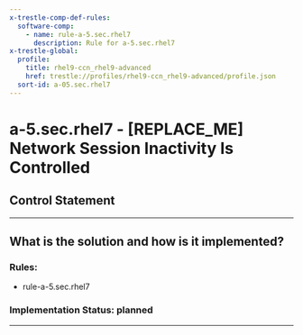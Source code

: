 ```yaml
---
x-trestle-comp-def-rules:
  software-comp:
    - name: rule-a-5.sec.rhel7
      description: Rule for a-5.sec.rhel7
x-trestle-global:
  profile:
    title: rhel9-ccn_rhel9-advanced
    href: trestle://profiles/rhel9-ccn_rhel9-advanced/profile.json
  sort-id: a-05.sec.rhel7
---
```


# a-5.sec.rhel7 - \[REPLACE_ME\] Network Session Inactivity Is Controlled

## Control Statement

______________________________________________________________________

## What is the solution and how is it implemented?

<!-- For implementation status enter one of: implemented, partial, planned, alternative, not-applicable -->

<!-- Note that the list of rules under ### Rules: is read-only and changes will not be captured after assembly to JSON -->

<!-- Add control implementation description here for control: a-5.sec.rhel7 -->

### Rules:

  - rule-a-5.sec.rhel7

### Implementation Status: planned

______________________________________________________________________
